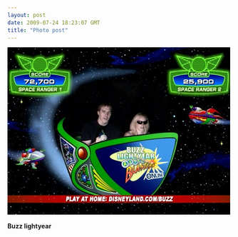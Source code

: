 ```yaml
---
layout: post
date: 2009-07-24 18:23:07 GMT
title: "Photo post"
---
```

![travisj](/images/b4afc9a648a6b70157616ec2bbe57043a82be5839693cb7860b3cd799b7b0db4.jpg)

<b>Buzz lightyear</b>